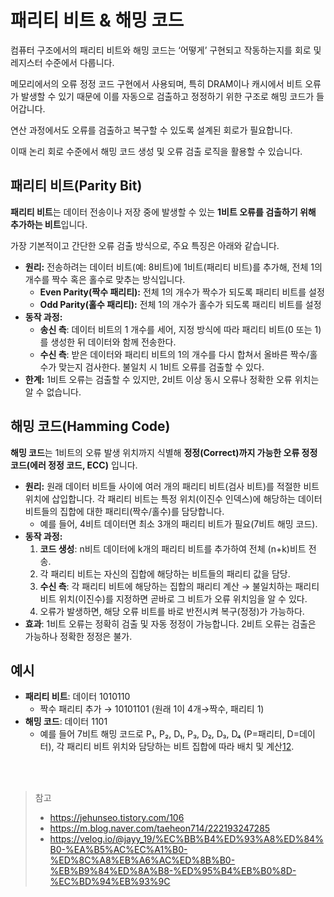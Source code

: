 # 패리티 비트 & 해밍 코드

컴퓨터 구조에서의 패리티 비트와 해밍 코드는 ‘어떻게’ 구현되고 작동하는지를 회로 및 레지스터 수준에서 다룹니다.

메모리에서의 오류 정정 코드 구현에서 사용되며, 특히 DRAM이나 캐시에서 비트 오류가 발생할 수 있기 때문에 이를 자동으로 검출하고 정정하기 위한 구조로 해밍 코드가 들어갑니다.

연산 과정에서도 오류를 검출하고 복구할 수 있도록 설계된 회로가 필요합니다.

이때 논리 회로 수준에서 해밍 코드 생성 및 오류 검출 로직을 활용할 수 있습니다.

## **패리티 비트(Parity Bit)**

**패리티 비트**는 데이터 전송이나 저장 중에 발생할 수 있는 **1비트 오류를 검출하기 위해 추가하는 비트**입니다.

가장 기본적이고 간단한 오류 검출 방식으로, 주요 특징은 아래와 같습니다.

- **원리:** 전송하려는 데이터 비트(예: 8비트)에 1비트(패리티 비트)를 추가해,
  전체 1의 개수를 짝수 혹은 홀수로 맞추는 방식입니다.
  - **Even Parity(짝수 패리티):** 전체 1의 개수가 짝수가 되도록 패리티 비트를 설정
  - **Odd Parity(홀수 패리티):** 전체 1의 개수가 홀수가 되도록 패리티 비트를 설정
- **동작 과정:**
  - **송신 측**: 데이터 비트의 1 개수를 세어, 지정 방식에 따라 패리티 비트(0 또는 1)를 생성한 뒤 데이터와 함께 전송한다.
  - **수신 측**: 받은 데이터와 패리티 비트의 1의 개수를 다시 합쳐서 올바른 짝수/홀수가 맞는지 검사한다. 불일치 시 1비트 오류를 검출할 수 있다.
- **한계:** 1비트 오류는 검출할 수 있지만, 2비트 이상 동시 오류나 정확한 오류 위치는 알 수 없습니다.

## **해밍 코드(Hamming Code)**

**해밍 코드**는 1비트의 오류 발생 위치까지 식별해 **정정(Correct)까지 가능한 오류 정정 코드(에러 정정 코드, ECC)** 입니다.

- **원리:** 원래 데이터 비트들 사이에 여러 개의 패리티 비트(검사 비트)를 적절한 비트 위치에 삽입합니다.
  각 패리티 비트는 특정 위치(이진수 인덱스)에 해당하는 데이터 비트들의 집합에 대한 패리티(짝수/홀수)를 담당합니다.
  - 예를 들어, 4비트 데이터면 최소 3개의 패리티 비트가 필요(7비트 해밍 코드).
- **동작 과정:**
  1. **코드 생성**: n비트 데이터에 k개의 패리티 비트를 추가하여 전체 (n+k)비트 전송.
  2. 각 패리티 비트는 자신의 집합에 해당하는 비트들의 패리티 값을 담당.
  3. **수신 측**: 각 패리티 비트에 해당하는 집합의 패리티 계산 → 불일치하는 패리티 비트 위치(이진수)를 지정하면 곧바로 그 비트가 오류 위치임을 알 수 있다.
  4. 오류가 발생하면, 해당 오류 비트를 바로 반전시켜 복구(정정)가 가능하다.
- **효과**: 1비트 오류는 정확히 검출 및 자동 정정이 가능합니다. 2비트 오류는 검출은 가능하나 정확한 정정은 불가.

## **예시**

- **패리티 비트**: 데이터 1010110
  - 짝수 패리티 추가 → 10101101 (원래 1이 4개→짝수, 패리티 1)
- **해밍 코드**: 데이터 1101
  - 예를 들어 7비트 해밍 코드로 P₁, P₂, D₁, P₃, D₂, D₃, D₄ (P=패리티, D=데이터),
    각 패리티 비트 위치와 담당하는 비트 집합에 따라 배치 및 계산[1](https://jehunseo.tistory.com/106)[2](https://velog.io/@jayy_19/%EC%BB%B4%ED).

<br/>
<br/>

> 참고
>
> - https://jehunseo.tistory.com/106
> - https://m.blog.naver.com/taeheon714/222193247285
> - https://velog.io/@jayy_19/%EC%BB%B4%ED%93%A8%ED%84%B0-%EA%B5%AC%EC%A1%B0-%ED%8C%A8%EB%A6%AC%ED%8B%B0-%EB%B9%84%ED%8A%B8-%ED%95%B4%EB%B0%8D-%EC%BD%94%EB%93%9C
